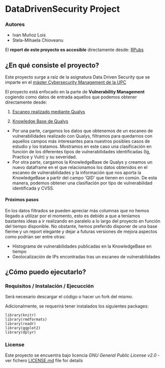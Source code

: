 # DataDrivenSecurity Project

### Autores
* Ivan Muñoz Lois
* Stela-Mihaela Chioveanu

El **report de este proyecto es accesible** directamente desde: [RPubs](http://rpubs.com/munozloisivan/ProjectReportDDS)

## ¿En qué consiste el proyecto?

Este proyecto surge a raíz de la asignatura Data Driven Security que se imparte en el [máster Cybersecurity Management de la UPC](https://www.talent.upc.edu/esp/estudis/formacio/curs/221101/master-cybersecurity-management/)

El proyecto está enfocado en la parte de **Vulnerability Management** cogiendo como datos de entrada aquellos que podemos obtener directamente desde:

1. [Escaneo realizado mediante Qualys](https://qualysguard.qg2.apps.qualys.com/fo/scan/scanList.php)

2. [Knowledge Base de Qualys](https://qualysguard.qg2.apps.qualys.com/fo/tools/kbase.php)

* Por una parte, cargamos los datos que obtenemos de un escaneo de vulnerabilidades realizado con Qualys, filtramos para quedarnos con aquellos campos más     interesantes para nuestros posibles casos de estudio y los tratamos.
  Mostramos en este caso una clasificación en función de los              diferentes   tipos de vulnerabilidades identificadas (Ig, Practice       y Vuln) y   su severidad.
* Por otra parte, cargamos la KnowledgeBase de Qualys y creamos un nuevo dataframe en el que relacionamos los datos obtenidos en el escaneo de                 vulnerabilidades y la información que nos aporta la KnowledgeBase a partir del campo 'QID' que tienen en común.
  De esta manera, podemos obtener una clasifiación por tipo de vulnerabilidad identificada y CVSS.
      
#### Próximos pasos

En los datos filtrados se pueden apreciar más columnas que no hemos llegado a utilizar por el momento, esto es debido a que a teníamos bastantes ideas a ir realizando en paralelo a lo largo del proyecto en función del tiempo disponible. No obstante, hemos preferido disponer de una base fierme y un report elegante y dejar a futuras versiones de mejora aspectos como podrían ser entre otras:

* Histograma de vulnerabilidades publicadas en la KnowledgeBase en tiempo 
* Geolocalización de IPs encontradas tras un escaneo de vulnerabilidades

## ¿Cómo puedo ejecutarlo?

### Requisitos / Instalación / Ejecucción

Será necesario descargar el código o hacer un fork del mismo.

Adicionalmente, se requerirá tener instalados los siguientes packages:

```
library(knitr)
library(rmdformats)
library(readr)
library(ggplot2)
library(dplyr)
```

### License

Este proyecto se encuentra bajo licencia *GNU General Public License v2.0* - ver fichero [LICENSE.md](https://github.com/munozloisivan/DataDrivenSecurity/blob/master/LICENSE) file for details


